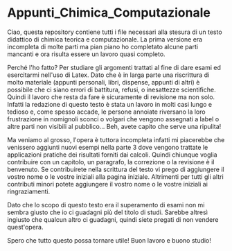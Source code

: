 # Appunti_Chimica_Computazionale

Ciao, questa repository contiene tutti i file necessari alla stesura di un testo didattico di chimica teorica e computazionale. La prima versione era incompleta di molte parti ma pian piano ho completato alcune parti mancanti e ora risulta essere un lavoro quasi completo.

Perché l'ho fatto? Per studiare gli argomenti trattati al fine di dare esami ed esercitarmi nell'uso di Latex. Dato che è in larga parte una riscrittura di molto materiale (appunti personali, libri, dispense, appunti di altri) è possibile che ci siano errori di battitura, refusi, o inesattezze scientifiche. Quindi il lavoro che resta da fare è sicuramente di revisione ma non solo. Infatti la redazione di questo testo è stata un lavoro in molti casi lungo e tedioso e, come spesso accade, le persone annoiate riversano la loro frustrazione in nomignoli sconci o volgari che vengono assegnati a label o altre parti non visibili al pubblico... Beh, avete capito che serve una ripulita!

Ma veniamo al grosso, l'opera è tuttora incompleta infatti mi piacerebbe che venissero aggiunti nuovi esempi nella parte 3 dove vengono trattate le applicazioni pratiche dei risultati forniti dai calcoli. Quindi chiunque voglia contribuire con un capitolo, un paragrafo, la correzione o la revisione è il benvenuto. Se contribuirete nella scrittura del testo vi prego di aggiungere il vostro nome o le vostre iniziali alla pagina iniziale. Altrimenti per tutti gli altri contributi minori potete aggiungere il vostro nome o le vostre iniziali ai ringraziamenti.

Dato che lo scopo di questo testo era il superamento di esami non mi sembra giusto che io ci guadagni più del titolo di studi. Sarebbe altresì ingiusto che qualcun altro ci guadagni, quindi siete pregati di non vendere quest'opera. 

Spero che tutto questo possa tornare utile!
Buon lavoro e buono studio!
